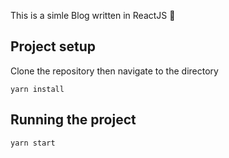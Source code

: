 This is a simle Blog written in ReactJS 📝

## Project setup
Clone the repository then navigate to the directory

`yarn install`

## Running the project
`yarn start`
